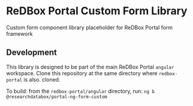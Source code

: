 # ReDBox Portal Custom Form Library

Custom form component library placeholder for ReDBox Portal form framework

## Development

This library is designed to be part of the main ReDBox Portal `angular` workspace. Clone this repository at the same directory where `redbox-portal` is also. cloned.

To build: from the `redbox-portal/angular` directory, run: `ng b @researchdatabox/portal-ng-form-custom`